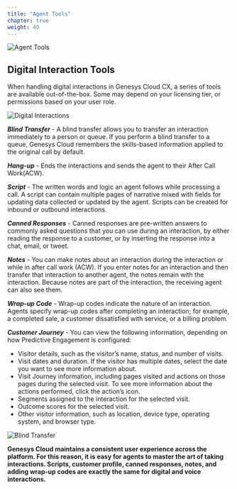 ```yaml
---
title: "Agent Tools"
chapter: true
weight: 40
---
```


![Agent Tools](/images/Email4-768x300.jpg)
## Digital Interaction Tools

When handling digital interactions in Genesys Cloud CX, a series of tools are available out-of-the-box. Some may depend on your licensing tier, or permissions based on your user role. 

![Digital Interactions](/images/digitalinteraction.jpg)

***Blind Transfer*** - A blind transfer allows you to transfer an interaction immediately to a person or queue. If you perform a blind transfer to a queue, Genesys Cloud remembers the skills-based information applied to the original call by default. 

***Hang-up*** - Ends the interactions and sends the agent to their After Call Work(ACW).

***Script*** - The written words and logic an agent follows while processing a call. A script can contain multiple pages of narrative mixed with fields for updating data collected or updated by the agent. Scripts can be created for inbound or outbound interactions.

***Canned Responses*** - Canned responses are pre-written answers to commonly asked questions that you can use during an interaction, by either reading the response to a customer, or by inserting the response into a chat, email, or tweet.

***Notes*** - You can make notes about an interaction during the interaction or while in after call work (ACW). If you enter notes for an interaction and then transfer that interaction to another agent, the notes remain with the interaction. Because notes are part of the interaction, the receiving agent can also see them.

***Wrap-up Code*** - Wrap-up codes indicate the nature of an interaction. Agents specify wrap-up codes after completing an interaction; for example, a completed sale, a customer dissatisfied with service, or a billing problem.

***Customer Journey*** - You can view the following information, depending on how Predictive Engagement is configured:
* Visitor details, such as the visitor’s name, status, and number of visits.
* Visit dates and duration. If the visitor has multiple dates, select the date you want to see more information about.
* Visit Journey information, including pages visited and actions on those pages during the selected visit. To see more information about the actions performed, click the action’s icon.
* Segments assigned to the interaction for the selected visit.
* Outcome scores for the selected visit.
* Other visitor information, such as location, device type, operating system, and browser type. 


![Blind Transfer](/images/blindtransferandhangup.jpg)


**Genesys Cloud maintains a consistent user experience across the platform. For this reason, it is easy for agents to master the art of taking interactions. Scripts, customer profile, canned responses, notes, and adding wrap-up codes are exactly the same for digital and voice interactions.**